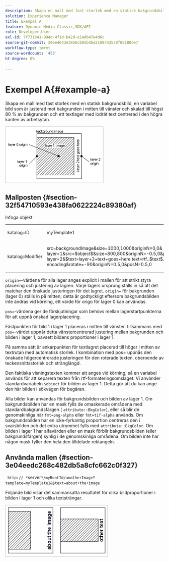 ```yaml
---
description: Skapa en mall med fast storlek med en statisk bakgrundsbild, en variabel bild som är justerad mot bakgrunden i mitten till vänster och skalad till högst 80 % av bakgrunden och ett textlager med lodrät text centrerad i den högra kanten av arbetsytan.
solution: Experience Manager
title: Exempel A
feature: Dynamic Media Classic,SDK/API
role: Developer,User
exl-id: 7f731b41-994d-4f1d-b42d-e14db47e4d6c
source-git-commit: 206e4643e3926cb85b4be2189743578f88180be7
workflow-type: tm+mt
source-wordcount: '453'
ht-degree: 0%

---
```


# Exempel A{#example-a}

Skapa en mall med fast storlek med en statisk bakgrundsbild, en variabel bild som är justerad mot bakgrunden i mitten till vänster och skalad till högst 80 % av bakgrunden och ett textlager med lodrät text centrerad i den högra kanten av arbetsytan.

![](assets/examplea.png)

## Mallposten {#section-32f54710593e438fa0622224c89380af}

Infoga objekt

<table id="simpletable_97ECA49445634F59B3F1D100412EFC70"> 
 <tr class="strow"> 
  <td class="stentry"> <p> <span class="codeph"> katalog::ID  </span> </p> </td> 
  <td class="stentry"> <p> <span class="codeph"> myTemplate1  </span> </p> </td> 
 </tr> 
 <tr class="strow"> 
  <td class="stentry"> <p> <span class="codeph"> katalog::Modifier  </span> </p> </td> 
  <td class="stentry"> <p> <span class="codeph"> src=backgroundImage&amp;size=1000,1000&amp;originN=0,0&amp; layer=1&amp;src=$object$&amp;size=800,800&amp;originN=-0.5,0&amp;posN=-0.5,0&amp; layer=2&amp;$text=layer+2+text+goes+here text=rtf..$text$...rtf-encoding&amp;rotate=-90&amp;originN=0.5,0&amp;posN=0.5,0  </span> </p> </td> 
 </tr> 
</table>

`origin=`-värdena för alla lager anges explicit i mallen för att strikt styra placering och justering av lagren. Varje lagers ursprung ställs in så att det matchar den önskade justeringen för det lagret. `origin=` för bakgrunden (lager 0) ställs in på mitten; detta är godtyckligt eftersom bakgrundsbilden inte ändras vid körning, ett värde för origo för lager 0 kan användas.

`pos=`-värdena ger de förskjutningar som behövs mellan lagerstartpunkterna för att uppnå önskad lagerplacering.

Fästpunkten för bild 1 i lager 1 placeras i mitten till vänster. tillsammans med `pos=`-värdet uppnår detta vänstercentrerad justering mellan bakgrunden och bilden i lager 1, oavsett bildens proportioner i lager 1.

På samma sätt är ankarpunkten för textlagret placerad till höger i mitten av textrutan med automatisk storlek. I kombination med pos= uppnås den önskade högercentrerade justeringen för den roterade texten, oberoende av teckensnittsstorlek och stränglängd.

Den faktiska visningstexten kommer att anges vid körning, så en variabel används för att separera texten från rtf-formateringsomslaget. Vi använder standardvariabeln `$object` för bilden av lager 1. Detta gör att du kan ange den här bilden i sökvägen för begäran.

Alla bilder kan användas för bakgrundsbilden och bilden av lager 1. Om bakgrundsbilden har en mask fylls de omaskerade områdena med standardbakgrundsfärgen ( `attribute::BkgColor`), eller så blir de genomskinliga när `fmt=png-alpha` eller `fmt=tif-alpha` används. Om bakgrundsbilden har en icke-fyrkantig proportion centreras den i svarsbilden och det extra utrymmet fylls med `attribute::BkgColor`. Om bilden i lager 1 har alfavärden eller en mask förblir bakgrundsbilden (eller bakgrundsfärgen) synlig i de genomskinliga områdena. Om bilden inte har någon mask fyller den hela den tilldelade rektangeln.

## Använda mallen {#section-3e04eedc268c482db5a8cfc662c0f327}

` http:// *`server`*/myRootId/anotherImage?template=myTemplate1&$text=about+the+image`

Följande bild visar det sammansatta resultatet för olika bildproportioner i bilden i lager 1 och olika textsträngar.

![](assets/exampleausing.png)
